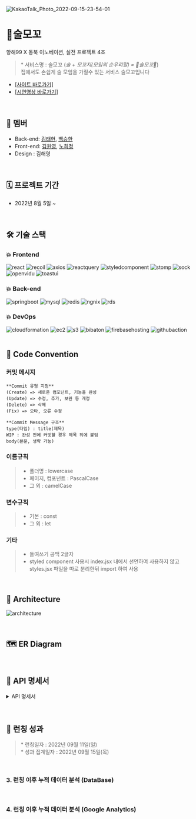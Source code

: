 ![KakaoTalk_Photo_2022-09-15-23-54-01](https://user-images.githubusercontent.com/56210700/190436678-45237690-b3b5-4fa4-bd1a-f9b569cfc102.jpeg)
# 🍻술모꼬
항해99 X 동북 이노베이션, 실전 프로젝트 4조
> \* 서비스명 : 술모꼬 (*술 + 모꼬지(모임의 순우리말) = 🍻술모꼬🍻*)  
> 집에서도 손쉽게 술 모임을 가질수 있는 서비스 술모꼬입니다
    
- [\[사이트 바로가기\]](https://www.sulmoggo.live/)
- [\[시연영상 바로가기\]](https://youtu.be/cz1HbJZnBY0)

<br />

## 👥 멤버
- Back-end: [김태현](https://github.com/Tmoney2014), [백승한](https://github.com/BaikSeunghan)
- Front-end: [김원영](https://github.com/102wy), [노희정](https://github.com/imhjnoh)
- Design : 김해영

<br />

## 🗓 프로젝트 기간
- 2022년 8월 5일 ~


<br />

## :hammer_and_wrench: 기술 스택
### :boom: Frontend
![react](https://user-images.githubusercontent.com/89123240/190444941-bd10470f-b36c-4349-936b-75d8746dc77b.png)
![recoil](https://user-images.githubusercontent.com/89123240/190444924-415e2f68-8684-445a-a7dc-e9673b8376a2.png)
![axios](https://user-images.githubusercontent.com/89123240/190444904-ede257b5-8353-40f1-9fb5-3ab991b2c0c6.png)
![reactquery](https://user-images.githubusercontent.com/89123240/190444882-3072093e-b7dc-42ba-9a27-b7b71f9a8abf.png)
![styledcomponent](https://user-images.githubusercontent.com/89123240/190447254-f571b504-6293-49cd-a15b-0020e7088276.png)
![stomp](https://user-images.githubusercontent.com/89123240/190444635-60d9cbe6-ff7b-44d1-b727-e019747460ae.png)
![sock](https://user-images.githubusercontent.com/89123240/190444669-543899e3-70d1-4a0f-a91f-5e0c4c7e6621.png)
![openvidu](https://user-images.githubusercontent.com/89123240/190444865-4ef77100-a692-482b-9092-256c726253c4.png)
![toastui](https://user-images.githubusercontent.com/89123240/190444851-a0a08243-1acc-4a3d-904d-18d9cdd223f2.png)
### :boom: Back-end
![springboot](https://user-images.githubusercontent.com/89123240/190444793-a66ab960-fcfa-425b-a2cc-d034cf1b2d4a.png)
![mysql](https://user-images.githubusercontent.com/89123240/190444624-50b53ffa-88a3-4a71-88b3-f51613f622f0.png)
![redis](https://user-images.githubusercontent.com/89123240/190444683-570792ad-ca7f-4ded-bea3-7b354dc82dc1.png)
![ngnix](https://user-images.githubusercontent.com/89123240/190444770-d3c39126-ca48-4f44-b318-2fafbae60102.png)
![rds](https://user-images.githubusercontent.com/89123240/190444643-5583c570-f9e7-4bdc-85c1-ab35a59df43b.png)
### :boom: DevOps
![cloudformation](https://user-images.githubusercontent.com/89123240/190444735-3ad8e819-411f-4782-bc1f-8cf887ece2f8.png)
![ec2](https://user-images.githubusercontent.com/89123240/190444748-d3684def-5f65-4bba-b6bd-17196a276f9e.png)
![s3](https://user-images.githubusercontent.com/89123240/190444612-7271c0f0-015e-48e0-b2a0-93aba96acfc6.png)
![bibaton](https://user-images.githubusercontent.com/89123240/190444713-df513fab-d2c4-4212-97b9-5dffe4dcb5bb.png)
![firebasehosting](https://user-images.githubusercontent.com/89123240/190444812-222d8800-75ac-4e44-ab8f-498c11f74f2d.png)
![githubaction](https://user-images.githubusercontent.com/89123240/190444830-9f5465ac-c129-4b0b-800f-6e478d3e6c23.png)
<br />
<br />
## 🤝 Code Convention
### 커밋 메시지

```
**Commit 유형 지정**
(Create) => 새로운 컴포넌트, 기능을 완성
(Update) => 수정, 추가, 보완 등 개정
(Delete) => 삭제
(Fix) => 오타, 오류 수정

**Commit Message 구조**
type(타입) : title(제목)
WIP : 완성 전에 커밋할 경우 제목 뒤에 붙임
body(본문, 생략 가능)
```
### 이름규칙
> - 폴더명 : lowercase
> - 페이지, 컴포넌트 : PascalCase
> - 그 외 : camelCase
### 변수규칙
> - 기본 : const
> - 그 외 : let
### 기타
> - 들여쓰기 공백 2글자
> - styled component 사용시 index.jsx 내에서 선언하여 사용하지 않고 styles.jsx 파일을 따로 분리한뒤 import 하여 사용

<br />

## 🧩 Architecture

![architecture](https://user-images.githubusercontent.com/56210700/190443726-9aaf49b0-4c2d-4f62-bb03-516225e9bac5.png)


<br />


## 🗺 ER Diagram


<br />



## 📌 API 명세서
<details>
<summary>API 명세서</summary>
<div markdown="1">
</div>
</details>


<br />



<br />

## 👣 런칭 성과
>  \* 런칭일자 : 2022년 09월 11일(일)  
>  \* 성과 집계일자 : 2022년 09월 15일(목)

<br />

### 3. 런칭 이후 누적 데이터 분석 (DataBase)
<br />

### 4. 런칭 이후 누적 데이터 분석 (Google Analytics)
<br />



<br />


